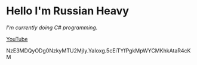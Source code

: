 # Hello I'm Russian Heavy
*I'm currently doing C# programming.*

[YouTube](https://www.youtube.com/channel/UC3KWZPbwifi6SVjrYds-Twg)



NzE3MDQyODg0NzkyMTU2MjIy.YaIoxg.5cEiTYfPgkMpWYCMKhkAtaR4cKM
